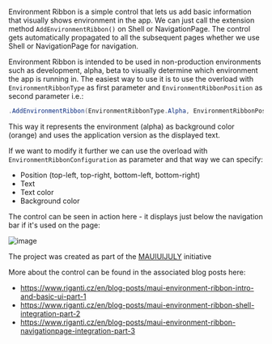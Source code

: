 Environment Ribbon is a simple control that lets us add basic information that visually shows environment in the app.
We can just call the extension method `AddEnvironmentRibbon()` on Shell or NavigationPage. The control gets automatically propagated to all the subsequent pages whether we use Shell or NavigationPage for navigation.

Environment Ribbon is intended to be used in non-production environments such as development, alpha, beta to visually determine which environment the app is running in.
The easiest way to use it is to use the overload with `EnvironmentRibbonType` as first parameter and `EnvironmentRibbonPosition` as second parameter i.e.:
```csharp
.AddEnvironmentRibbon(EnvironmentRibbonType.Alpha, EnvironmentRibbonPosition.TopRight)
```
This way it represents the environment (alpha) as background color (orange) and uses the application version as the displayed text.

If we want to modify it further we can use the overload with `EnvironmentRibbonConfiguration` as parameter and that way we can specify:
- Position (top-left, top-right, bottom-left, bottom-right)
- Text
- Text color
- Background color

The control can be seen in action here - it displays just below the navigation bar if it's used on the page:

![image](https://github.com/user-attachments/assets/5769cf40-268a-4d17-b206-3945f61e662b)

The project was created as part of the [MAUIUIJULY](https://goforgoldman.com/posts/mauiuijuly-24/) initiative

More about the control can be found in the associated blog posts here:
- https://www.riganti.cz/en/blog-posts/maui-environment-ribbon-intro-and-basic-ui-part-1
- https://www.riganti.cz/en/blog-posts/maui-environment-ribbon-shell-integration-part-2
- https://www.riganti.cz/en/blog-posts/maui-environment-ribbon-navigationpage-integration-part-3


